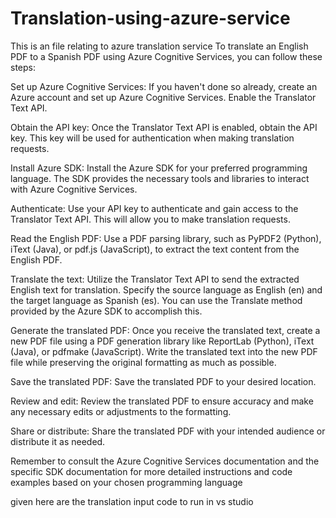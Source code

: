 # Translation-using-azure-service
This is an file relating to azure translation service
To translate an English PDF to a Spanish PDF using Azure Cognitive Services, you can follow these steps:

Set up Azure Cognitive Services: If you haven't done so already, create an Azure account and set up Azure Cognitive Services. Enable the Translator Text API.

Obtain the API key: Once the Translator Text API is enabled, obtain the API key. This key will be used for authentication when making translation requests.

Install Azure SDK: Install the Azure SDK for your preferred programming language. The SDK provides the necessary tools and libraries to interact with Azure Cognitive Services.

Authenticate: Use your API key to authenticate and gain access to the Translator Text API. This will allow you to make translation requests.

Read the English PDF: Use a PDF parsing library, such as PyPDF2 (Python), iText (Java), or pdf.js (JavaScript), to extract the text content from the English PDF.

Translate the text: Utilize the Translator Text API to send the extracted English text for translation. Specify the source language as English (en) and the target language as Spanish (es). You can use the Translate method provided by the Azure SDK to accomplish this.

Generate the translated PDF: Once you receive the translated text, create a new PDF file using a PDF generation library like ReportLab (Python), iText (Java), or pdfmake (JavaScript). Write the translated text into the new PDF file while preserving the original formatting as much as possible.

Save the translated PDF: Save the translated PDF to your desired location.

Review and edit: Review the translated PDF to ensure accuracy and make any necessary edits or adjustments to the formatting.

Share or distribute: Share the translated PDF with your intended audience or distribute it as needed.

Remember to consult the Azure Cognitive Services documentation and the specific SDK documentation for more detailed instructions and code examples based on your chosen programming language


given here are the translation input code to run in vs studio

